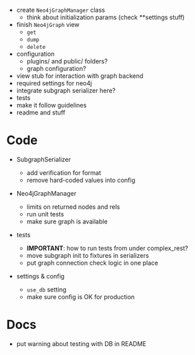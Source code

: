 - create `Neo4jGraphManager` class
    - think about initialization params (check **settings stuff)
- finish `Neo4jGraph` view
    - `get`
    - `dump`
    - `delete`
- configuration
    - plugins/ and public/ folders?
    - graph configuration?
- view stub for interaction with graph backend
- required settings for neo4j
- integrate subgraph serializer here?
- tests
- make it follow guidelines
- readme and stuff


# Code

- SubgraphSerializer
    - add verification for format
    - remove hard-coded values into config

- Neo4jGraphManager
    - limits on returned nodes and rels
    - run unit tests
    - make sure graph is available

- tests
    - **IMPORTANT**: how to run tests from under complex_rest?
    - move subgraph init to fixtures in serializers
    - put graph connection check logic in one place

- settings & config
    - `use_db` setting
    - make sure config is OK for production

# Docs

- put warning about testing with DB in README